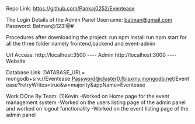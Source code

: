 Repo Link: https://github.com/Pankaj0252/Eventease


The Login Details of the Admin Panel
Username: batman@gmail.com
Password: Batman@123!@#


Procedures after downloading the project:
run npm install
run npm start
for all the three folder namely frontend,backend and event-admin


Url Access:
http://localhost:3500 ----  Admin 
http://localhost:3000 ----  Website


Database Link:
DATABASE_URL= mongodb+srv://Eventease:Password@cluster0.fbisxmy.mongodb.net/Eventease?retryWrites=true&w=majority&appName=Eventease


Work DOne By Team:
(1)Kevin
-Worked on Home page for the event management system
-Worked on the users listing page of the admin panel and worked on logout functionality
-Worked on the event listing page of the admin panel

